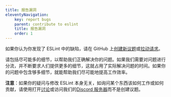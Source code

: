 ```yaml
---
title: 报告漏洞
eleventyNavigation:
    key: report bugs
    parent: contribute to eslint
    title: 报告漏洞
    order: 1
---
```


如果你认为你发现了 ESLint 中的缺陷，请在 GitHub 上[创建新议题](https://github.com/eslint/eslint/issues/new/choose)或[拉动请求](pull-requests)。

请包括尽可能多的细节，以帮助我们正确解决你的问题。如果我们需要对问题进行分流，并不断要求人们提供更多的细节，这就占用了实际解决问题的时间。如果你的问题中包含够多细节，就能帮助我们尽可能地提高工作效率。

**注意**：如果你的疑问与修改 ESLint 本身无关，如询问某个东西该如何工作或如何贡献，请使用打开[讨论](https://github.com/eslint/eslint/discussions)或访问我们的[Discord 服务器](https://eslint.org/chat)而不是创建议题。
